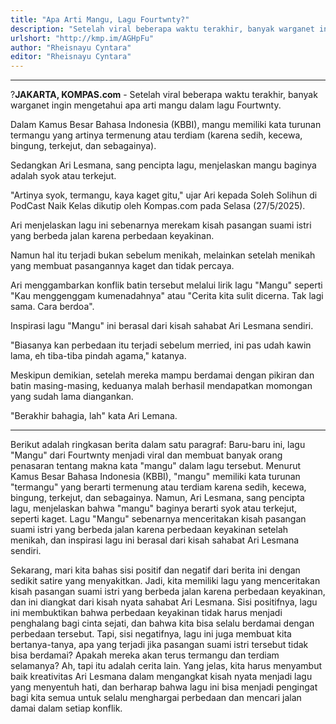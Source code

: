 ```yaml
---
title: "Apa Arti Mangu, Lagu Fourtwnty?"
description: "Setelah viral beberapa waktu terakhir, banyak warganet ingin mengetahui apa arti mangu dalam lagu Fourtwnty. "
urlshort: "http://kmp.im/AGHpFu"
author: "Rheisnayu Cyntara"
editor: "Rheisnayu Cyntara"
---
```


---

?**JAKARTA, KOMPAS.com** - Setelah viral beberapa waktu terakhir, banyak warganet ingin mengetahui apa arti mangu dalam lagu Fourtwnty. 

Dalam Kamus Besar Bahasa Indonesia (KBBI), mangu memiliki kata turunan termangu yang artinya termenung atau terdiam (karena sedih, kecewa, bingung, terkejut, dan sebagainya). 

Sedangkan Ari Lesmana, sang pencipta lagu, menjelaskan mangu baginya adalah syok atau terkejut. 

\"Artinya syok, termangu, kaya kaget gitu,\" ujar Ari kepada Soleh Solihun di PodCast Naik Kelas dikutip oleh Kompas.com pada Selasa (27/5/2025). 

Ari menjelaskan lagu ini sebenarnya merekam kisah pasangan suami istri yang berbeda jalan karena perbedaan keyakinan. 

Namun hal itu terjadi bukan sebelum menikah, melainkan setelah menikah yang membuat pasangannya kaget dan tidak percaya. 

Ari menggambarkan konflik batin tersebut melalui lirik lagu \"Mangu\" seperti \"Kau menggenggam kumenadahnya\" atau \"Cerita kita sulit dicerna. Tak lagi sama. Cara berdoa\". 

Inspirasi lagu \"Mangu\" ini berasal dari kisah sahabat Ari Lesmana sendiri. 

\"Biasanya kan perbedaan itu terjadi sebelum merried, ini pas udah kawin lama, eh tiba-tiba pindah agama,\" katanya. 

Meskipun demikian, setelah mereka mampu berdamai dengan pikiran dan batin masing-masing, keduanya malah berhasil mendapatkan momongan yang sudah lama diangankan.

\"Berakhir bahagia, lah\" kata Ari Lemana. 

---
Berikut adalah ringkasan berita dalam satu paragraf: Baru-baru ini, lagu "Mangu" dari Fourtwnty menjadi viral dan membuat banyak orang penasaran tentang makna kata "mangu" dalam lagu tersebut. Menurut Kamus Besar Bahasa Indonesia (KBBI), "mangu" memiliki kata turunan "termangu" yang berarti termenung atau terdiam karena sedih, kecewa, bingung, terkejut, dan sebagainya. Namun, Ari Lesmana, sang pencipta lagu, menjelaskan bahwa "mangu" baginya berarti syok atau terkejut, seperti kaget. Lagu "Mangu" sebenarnya menceritakan kisah pasangan suami istri yang berbeda jalan karena perbedaan keyakinan setelah menikah, dan inspirasi lagu ini berasal dari kisah sahabat Ari Lesmana sendiri.

Sekarang, mari kita bahas sisi positif dan negatif dari berita ini dengan sedikit satire yang menyakitkan. Jadi, kita memiliki lagu yang menceritakan kisah pasangan suami istri yang berbeda jalan karena perbedaan keyakinan, dan ini diangkat dari kisah nyata sahabat Ari Lesmana. Sisi positifnya, lagu ini membuktikan bahwa perbedaan keyakinan tidak harus menjadi penghalang bagi cinta sejati, dan bahwa kita bisa selalu berdamai dengan perbedaan tersebut. Tapi, sisi negatifnya, lagu ini juga membuat kita bertanya-tanya, apa yang terjadi jika pasangan suami istri tersebut tidak bisa berdamai? Apakah mereka akan terus termangu dan terdiam selamanya? Ah, tapi itu adalah cerita lain. Yang jelas, kita harus menyambut baik kreativitas Ari Lesmana dalam mengangkat kisah nyata menjadi lagu yang menyentuh hati, dan berharap bahwa lagu ini bisa menjadi pengingat bagi kita semua untuk selalu menghargai perbedaan dan mencari jalan damai dalam setiap konflik.
